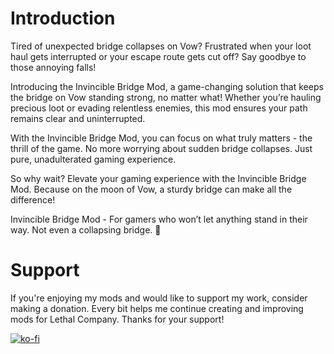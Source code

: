 # Introduction

Tired of unexpected bridge collapses on Vow? Frustrated when your loot haul gets interrupted or your escape route gets
cut off? Say goodbye to those annoying falls!

Introducing the Invincible Bridge Mod, a game-changing solution that keeps the bridge on Vow standing strong, no matter
what! Whether you’re hauling precious loot or evading relentless enemies, this mod ensures your path remains clear and
uninterrupted.

With the Invincible Bridge Mod, you can focus on what truly matters - the thrill of the game. No more worrying about
sudden bridge collapses. Just pure, unadulterated gaming experience.

So why wait? Elevate your gaming experience with the Invincible Bridge Mod. Because on the moon of Vow, a sturdy bridge
can make all the difference!

Invincible Bridge Mod - For gamers who won’t let anything stand in their way. Not even a collapsing bridge. 🌉

# Support

If you're enjoying my mods and would like to support my work, consider making a donation. Every bit helps me continue
creating and improving mods for Lethal Company. Thanks for your support!

[![ko-fi](https://ko-fi.com/img/githubbutton_sm.svg)](https://ko-fi.com/K3K7U4ESJ)